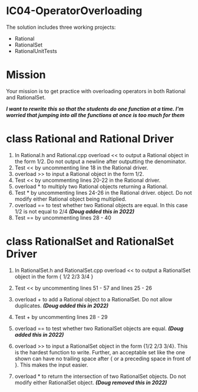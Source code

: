 # IC04-OperatorOverloading
The solution includes three working projects:
- Rational
- RationalSet
- RationalUnitTests

# Mission
Your mission is to get practice with overloading operators in both 
Rational and RationalSet.

***I want to rewrite this so that the students do one function at a 
time. I'm worried that jumping into all the functions at once is too 
much for them***

# class Rational and Rational Driver
1.	In Rational.h and Rational.cpp overload << to output a Rational 
object in the form 1/2. Do not output a newline after outputting the 
denominator.
2.  Test << by uncommenting line 18 in the Rational driver.
3.	overload >> to input a Rational object in the form 1/2.
4.  Test << by uncommenting lines 20-22 in the Rational driver.
5.	overload * to multiply two Rational objects returning a Rational.
6.  Test * by uncommenting lines 24-26 in the Rational driver.
object. Do not modify either Rational object being multiplied.
7.	overload == to test whether two Rational objects are equal. In 
this case 1/2 is not equal to 2/4 ***(Doug added this in 2022)***
8.  Test == by uncommenting lines 28 - 40

# class RationalSet and RationalSet Driver
1.	In RationalSet.h and RationalSet.cpp overload << to output a 
RationalSet object in the form { 1/2 2/3 3/4 }
2. Test << by uncommenting lines 51 - 57 and lines 25 - 26
3.	overload + to add a Rational object to a RationalSet. Do not allow 
duplicates. ***(Doug added this in 2022)***
4.  Test + by uncommenting lines 28 - 29


3.	overload == to test whether two RationalSet objects are equal.  ***(Doug 
added this in 2022)*** 
4.	overload >> to input a RationalSet object in the form {1/2 2/3 3/4}. 
This is the hardest function to write. Further, an acceptable set like the 
one shown can have no trailing space after { or a preceding space in front of }. 
This makes the input easier.
5. overload * to return the intersection of two RationalSet objects. Do not 
modify either RationalSet object.  ***(Doug removed this in 2022)***